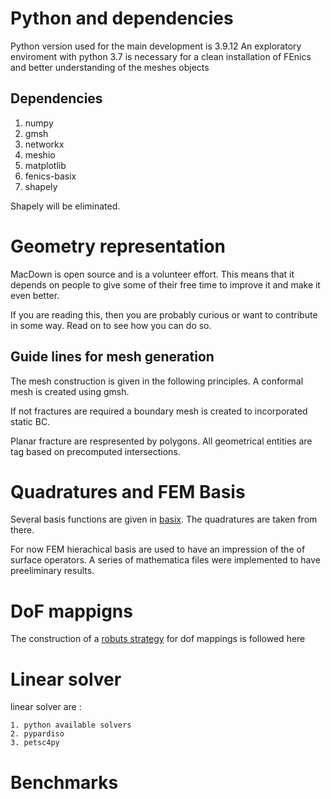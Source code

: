# Python and dependencies
Python version used for the main development is 3.9.12
An exploratory enviroment with python 3.7 is necessary for a clean installation of FEnics and better understanding of the meshes objects

## Dependencies

1. numpy
2. gmsh
4. networkx
5. meshio
6. matplotlib
7. fenics-basix
8. shapely

Shapely will be eliminated.

# Geometry representation

MacDown is open source and is a volunteer effort. This means that it depends on people to give some of their free time to improve it and make it even better.

If you are reading this, then you are probably curious or want to contribute in some way. Read on to see how you can do so.

## Guide lines for mesh generation

The mesh construction is given in the following principles. 
A conformal mesh is created using gmsh.

If not fractures are required a boundary mesh is created to incorporated static BC.

Planar fracture are respresented by polygons. All geometrical entities are tag based on precomputed intersections.

# Quadratures and FEM Basis

Several basis functions are given in [basix](https://github.com/FEniCS/basix). The quadratures are taken from there.

For now FEM hierachical basis are used to have an impression of the  of surface operators. A series of mathematica files were implemented to have preeliminary results.


# DoF mappigns

The construction of a [robuts strategy](https://dl.acm.org/doi/10.1145/3524456) for dof mappings is followed here

# Linear solver
 linear solver are :
 
	1. python available solvers
	2. pypardiso
	3. petsc4py

# Benchmarks	

